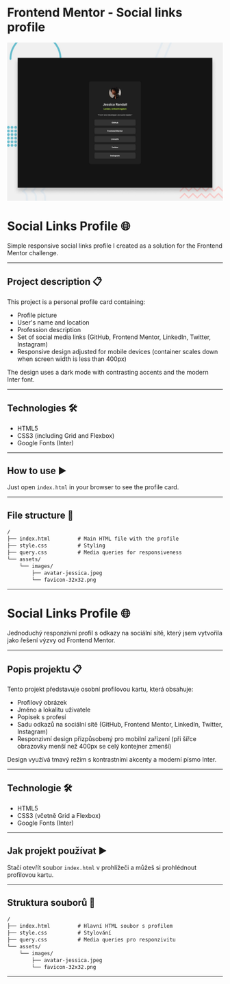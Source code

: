 # Frontend Mentor - Social links profile

![Design preview for the Social links profile coding challenge](./preview.jpg)

# Social Links Profile 🌐

Simple responsive social links profile I created as a solution for the Frontend Mentor challenge.

---

## Project description 📋

This project is a personal profile card containing:

- Profile picture  
- User's name and location  
- Profession description  
- Set of social media links (GitHub, Frontend Mentor, LinkedIn, Twitter, Instagram)  
- Responsive design adjusted for mobile devices (container scales down when screen width is less than 400px)  

The design uses a dark mode with contrasting accents and the modern Inter font.

---

## Technologies 🛠️

- HTML5  
- CSS3 (including Grid and Flexbox)  
- Google Fonts (Inter)  

---

## How to use ▶️

Just open `index.html` in your browser to see the profile card.

---

## File structure 📁

```
/
├── index.html         # Main HTML file with the profile
├── style.css          # Styling
├── query.css          # Media queries for responsiveness
└── assets/
    └── images/
        ├── avatar-jessica.jpeg
        └── favicon-32x32.png
```

---

# Social Links Profile 🌐

Jednoduchý responzivní profil s odkazy na sociální sítě, který jsem vytvořila jako řešení výzvy od Frontend Mentor.

---

## Popis projektu 📋

Tento projekt představuje osobní profilovou kartu, která obsahuje:

- Profilový obrázek  
- Jméno a lokalitu uživatele  
- Popisek s profesí  
- Sadu odkazů na sociální sítě (GitHub, Frontend Mentor, LinkedIn, Twitter, Instagram)  
- Responzivní design přizpůsobený pro mobilní zařízení (při šířce obrazovky menší než 400px se celý kontejner zmenší)  

Design využívá tmavý režim s kontrastními akcenty a moderní písmo Inter.

---

## Technologie 🛠️

- HTML5  
- CSS3 (včetně Grid a Flexbox)  
- Google Fonts (Inter)  

---

## Jak projekt používat ▶️

Stačí otevřít soubor `index.html` v prohlížeči a můžeš si prohlédnout profilovou kartu.

---

## Struktura souborů 📁

```
/
├── index.html         # Hlavní HTML soubor s profilem
├── style.css          # Stylování
├── query.css          # Media queries pro responzivitu
└── assets/
    └── images/
        ├── avatar-jessica.jpeg
        └── favicon-32x32.png
```

---

